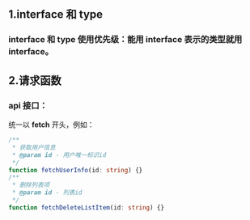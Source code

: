 ## 1.interface 和 type

### interface 和 type 使用优先级：能用 interface 表示的类型就用 interface。

## 2.请求函数

### api 接口：

统一以 **fetch** 开头，例如：

```ts
/**
 * 获取用户信息
 * @param id - 用户唯一标识id
 */
function fetchUserInfo(id: string) {}
/**
 * 删除列表项
 * @param id - 列表id
 */
function fetchDeleteListItem(id: string) {}
```
